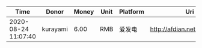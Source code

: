 |  Time  |  Donor  |  Money  |  Unit  |  Platform  |  Uri  |  
|  ----  | ----  |  ----  | ----  |  ----  |  ----  |
| 2020-08-24 11:07:40  | kurayami | 6.00  |  RMB  |  爱发电  |  http://afdian.net/@kurayami  |
